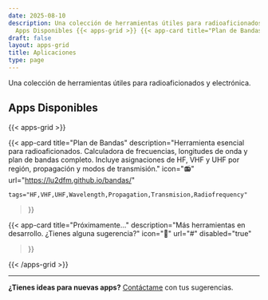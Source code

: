 ```yaml
---
date: 2025-08-10
description: Una colección de herramientas útiles para radioaficionados y electrónica.
  Apps Disponibles {{< apps-grid >}} {{< app-card title="Plan de Bandas" description=...
draft: false
layout: apps-grid
title: Aplicaciones
type: page
---
```


Una colección de herramientas útiles para radioaficionados y electrónica.

## Apps Disponibles

{{< apps-grid >}}

{{< app-card
    title="Plan de Bandas"
    description="Herramienta esencial para radioaficionados. Calculadora de frecuencias, longitudes de onda y plan de bandas completo. Incluye asignaciones de HF, VHF y UHF por región, propagación y modos de transmisión."
    icon="📻"
    url="https://lu2dfm.github.io/bandas/"

    tags="HF,VHF,UHF,Wavelength,Propagation,Transmision,Radiofrequency"
>}}

{{< app-card
    title="Próximamente..."
    description="Más herramientas en desarrollo. ¿Tienes alguna sugerencia?"
    icon="🚧"
    url="#"
    disabled="true"
>}}

{{< /apps-grid >}}

---

**¿Tienes ideas para nuevas apps?** [Contáctame](/contact) con tus sugerencias.
